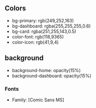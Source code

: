 
## Colors

- bg-primary: rgb(249,252,163)
- bg-dashboard: rgba(255,255,255,0.6)
- bg-card: rgba(251,255,143,0.5)
- color-font: rgb(118,9365)
- color-icon: rgb(41,9,4)

## background

- background-home: opacity(15%)
- background-dashboard: opacity(15%)


### Fonts

- Family: [Comic Sans MS]
